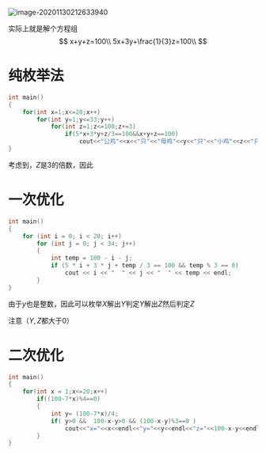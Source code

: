 ![image-20201130212633940](\\picture\image-20201130212633940.png)

实际上就是解个方程组
$$
x+y+z=100\\
5x+3y+\frac{1}{3}z=100\\
$$

# 纯枚举法

```c++
int main()
{
	for(int x=1;x<=20;x++)
		for(int y=1;y<=33;y++)
			for(int z=1;z<=100;z+=3)
				if(5*x+3*y+z/3==100&&x+y+z==100)
					cout<<"公鸡"<<x<<"只"<<"母鸡"<<y<<"只"<<"小鸡"<<z<<"只"<<endl;
}
```

考虑到，$Z$是3的倍数，因此

# 一次优化

```c++
int main() 
{
	for (int i = 0; i < 20; i++)
		for (int j = 0; j < 34; j++)
		{
			int temp = 100 - i - j;
			if (5 * i + 3 * j + temp / 3 == 100 && temp % 3 == 0)
				cout << i << "  " << j << "  " << temp << endl;
		}
}
```

由于$y$也是整数，因此可以枚举$X$解出$Y$判定$Y$解出$Z$然后判定$Z$

注意（$Y,Z$都大于0）

# 二次优化

```c++
int main()
{
    for(int x = 1;x<=20;x++) 
        if((100-7*x)%4==0)
        {
            int y= (100-7*x)/4;
            if( y>0 &&  100-x-y>0 && (100-x-y)%3==0 )
                cout<<"x="<<x<<endl<<"y="<<y<<endl<<"z="<<100-x-y<<endl<<endl;
        }
}
```

